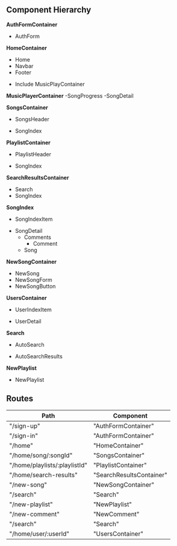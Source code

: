 ## Component Hierarchy

**AuthFormContainer**
 - AuthForm

**HomeContainer**
 - Home
 - Navbar
 - Footer
  * Include MusicPlayContainer

**MusicPlayerContainer**
  -SongProgress
  -SongDetail

**SongsContainer**
 - SongsHeader
  * SongIndex

**PlaylistContainer**
 - PlaylistHeader
  + SongIndex

**SearchResultsContainer**
 - Search
 - SongIndex

**SongIndex**
 - SongIndexItem
  + SongDetail
    - Comments
      - Comment
    * Song

**NewSongContainer**
 - NewSong
  - NewSongForm
  - NewSongButton

**UsersContainer**
- UserIndexItem
 + UserDetail

**Search**
+ AutoSearch
* AutoSearchResults

**NewPlaylist**
 - NewPlaylist

## Routes

|Path   | Component   |
|-------|-------------|
| "/sign-up" | "AuthFormContainer" |
| "/sign-in" | "AuthFormContainer" |
| "/home" | "HomeContainer" |
| "/home/song/:songId" | "SongsContainer" |
| "/home/playlists/:playlistId" | "PlaylistContainer" |
| "/home/search-results" | "SearchResultsContainer" |
| "/new-song" | "NewSongContainer" |
| "/search" | "Search" |
| "/new-playlist" | "NewPlaylist" |
| "/new-comment" | "NewComment" |
| "/search" | "Search" |
| "/home/user/:userId" | "UsersContainer" |
